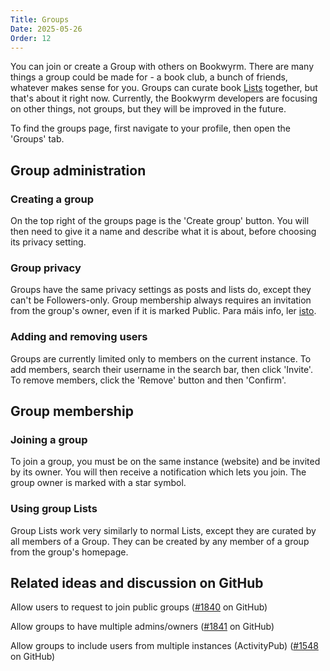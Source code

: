 ```yaml
---
Title: Groups
Date: 2025-05-26
Order: 12
---
```


You can join or create a Group with others on Bookwyrm.
There are many things a group could be made for - a book club, a bunch of friends, whatever makes sense for you.
Groups can curate book [Lists](lists.html) together, but that's about it right now.
Currently, the Bookwyrm developers are focusing on other things, not groups, but they will be improved in the future.

To find the groups page, first navigate to your profile, then open the 'Groups' tab.

## Group administration

### Creating a group

On the top right of the groups page is the 'Create group' button.
You will then need to give it a name and describe what it is about, before choosing its privacy setting.

### Group privacy

Groups have the same privacy settings as posts and lists do, except they can't be Followers-only.
Group membership always requires an invitation from the group's owner, even if it is marked Public.
Para máis info, ler [isto](/privacy-controls.html#groups).

### Adding and removing users

Groups are currently limited only to members on the current instance.
To add members, search their username in the search bar, then click 'Invite'.
To remove members, click the 'Remove' button and then 'Confirm'.

## Group membership

### Joining a group

To join a group, you must be on the same instance (website) and be invited by its owner.
You will then receive a notification which lets you join.
The group owner is marked with a star symbol.

### Using group Lists

Group Lists work very similarly to normal Lists, except they are curated by all members of a Group.
They can be created by any member of a group from the group's homepage.

## Related ideas and discussion on GitHub

Allow users to request to join public groups ([#1840](https://github.com/bookwyrm-social/bookwyrm/issues/1840) on GitHub)

Allow groups to have multiple admins/owners ([#1841](https://github.com/bookwyrm-social/bookwyrm/issues/1841) on GitHub)

Allow groups to include users from multiple instances (ActivityPub) ([#1548](https://github.com/bookwyrm-social/bookwyrm/issues/1548) on GitHub)
